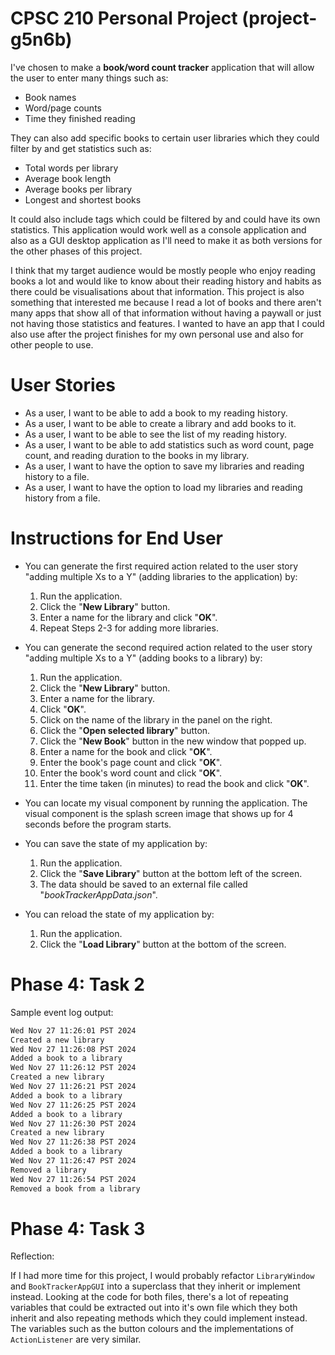 # CPSC 210 Personal Project (project-g5n6b)
I've chosen to make a **book/word count tracker** application that will allow the user to enter many things such as:
- Book names
- Word/page counts
- Time they finished reading

They can also add specific books to certain user libraries which they could filter by and get statistics such as:
- Total words per library
- Average book length
- Average books per library
- Longest and shortest books

It could also include tags which could be filtered by and could have its own statistics. This application would work well as a console application and also as a GUI desktop application as I'll need to make it as both versions for the other phases of this project.

I think that my target audience would be mostly people who enjoy reading books a lot and would like to know about their reading history and habits as there could be visualisations about that information. This project is also something that interested me because I read a lot of books and there aren't many apps that show all of that information without having a paywall or just not having those statistics and features. I wanted to have an app that I could also use after the project finishes for my own personal use and also for other people to use.

# User Stories
- As a user, I want to be able to add a book to my reading history.
- As a user, I want to be able to create a library and add books to it.
- As a user, I want to be able to see the list of my reading history.
- As a user, I want to be able to add statistics such as word count, page count, and reading duration to the books in my library.
- As a user, I want to have the option to save my libraries and reading history to a file.
- As a user, I want to have the option to load my libraries and reading history from a file.

# Instructions for End User
- You can generate the first required action related to the user story "adding multiple Xs to a Y" (adding libraries to the application) by:
    
    1. Run the application.
    2. Click the "**New Library**" button.
    3. Enter a name for the library and click "**OK**".
    4. Repeat Steps 2-3 for adding more libraries.

- You can generate the second required action related to the user story "adding multiple Xs to a Y" (adding books to a library) by:

    1. Run the application.
    2. Click the "**New Library**" button.
    3. Enter a name for the library.
    4. Click "**OK**".
    5. Click on the name of the library in the panel on the right.
    6. Click the "**Open selected library**" button.
    7. Click the "**New Book**" button in the new window that popped up.
    8. Enter a name for the book and click "**OK**".
    9. Enter the book's page count and click "**OK**".
    10. Enter the book's word count and click "**OK**".
    11. Enter the time taken (in minutes) to read the book and click "**OK**".

- You can locate my visual component by running the application. The visual component is the splash screen image that shows up for 4 seconds before the program starts.

- You can save the state of my application by:

    1. Run the application.
    2. Click the "**Save Library**" button at the bottom left of the screen.
    3. The data should be saved to an external file called "*bookTrackerAppData.json*".

- You can reload the state of my application by:

    1. Run the application.
    2. Click the "**Load Library**" button at the bottom of the screen.

# Phase 4: Task 2
Sample event log output:

```txt
Wed Nov 27 11:26:01 PST 2024
Created a new library
Wed Nov 27 11:26:08 PST 2024
Added a book to a library
Wed Nov 27 11:26:12 PST 2024
Created a new library
Wed Nov 27 11:26:21 PST 2024
Added a book to a library
Wed Nov 27 11:26:25 PST 2024
Added a book to a library
Wed Nov 27 11:26:30 PST 2024
Created a new library
Wed Nov 27 11:26:38 PST 2024
Added a book to a library
Wed Nov 27 11:26:47 PST 2024
Removed a library
Wed Nov 27 11:26:54 PST 2024
Removed a book from a library
```

# Phase 4: Task 3
Reflection:

If I had more time for this project, I would probably refactor `LibraryWindow` and `BookTrackerAppGUI` into a superclass that they inherit or implement instead. Looking at the code for both files, there's a lot of repeating variables that could be extracted out into it's own file which they both inherit and also repeating methods which they could implement instead. The variables such as the button colours and the implementations of `ActionListener` are very similar.
